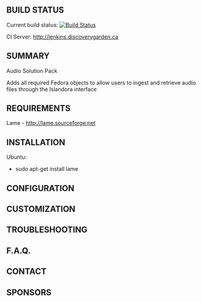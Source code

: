 BUILD STATUS
------------
Current build status:
[![Build Status](https://travis-ci.org/Islandora/islandora_solution_pack_audio.png?branch=7.x)](https://travis-ci.org/Islandora/islandora_solution_pack_audio)

CI Server:
http://jenkins.discoverygarden.ca

SUMMARY
-------

Audio Solution Pack

Adds all required Fedora objects to allow users to ingest and retrieve audio
files through the Islandora interface

REQUIREMENTS
------------

Lame - http://lame.sourceforge.net

INSTALLATION
------------

Ubuntu:
 * sudo apt-get install lame

CONFIGURATION
-------------


CUSTOMIZATION
-------------


TROUBLESHOOTING
---------------


F.A.Q.
------


CONTACT
-------


SPONSORS
--------
